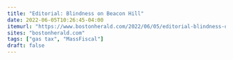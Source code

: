 ```yaml
---
title: "Editorial: Blindness on Beacon Hill"
date: 2022-06-05T10:26:45-04:00
itemurl: "https://www.bostonherald.com/2022/06/05/editorial-blindness-on-beacon-hill/"
sites: "bostonherald.com"
tags: ["gas tax", "MassFiscal"]
draft: false
---
```


